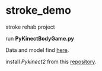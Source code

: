 # stroke_demo
stroke rehab project

run **PyKinectBodyGame.py**

Data and model find [here](https://drive.google.com/drive/folders/1Fya_qW3FWdxVDJFRJKCEVjpzEJCF7Yyn?usp=sharing). 

install *Pykinect2* from this [repository](https://github.com/Kinect/PyKinect2).
